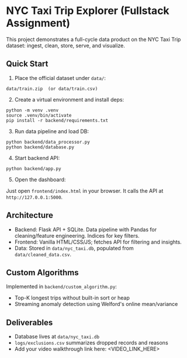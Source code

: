 # NYC Taxi Trip Explorer (Fullstack Assignment)

This project demonstrates a full-cycle data product on the NYC Taxi Trip dataset: ingest, clean, store, serve, and visualize.

## Quick Start

1) Place the official dataset under `data/`:

```
data/train.zip  (or data/train.csv)
```

2) Create a virtual environment and install deps:

```
python -m venv .venv
source .venv/bin/activate
pip install -r backend/requirements.txt
```

3) Run data pipeline and load DB:

```
python backend/data_processor.py
python backend/database.py
```

4) Start backend API:

```
python backend/app.py
```

5) Open the dashboard:

Just open `frontend/index.html` in your browser. It calls the API at `http://127.0.0.1:5000`.

## Architecture

- Backend: Flask API + SQLite. Data pipeline with Pandas for cleaning/feature engineering. Indices for key filters.
- Frontend: Vanilla HTML/CSS/JS; fetches API for filtering and insights.
- Data: Stored in `data/nyc_taxi.db`, populated from `data/cleaned_data.csv`.

## Custom Algorithms

Implemented in `backend/custom_algorithm.py`:

- Top-K longest trips without built-in sort or heap
- Streaming anomaly detection using Welford's online mean/variance

## Deliverables

- Database lives at `data/nyc_taxi.db`
- `logs/exclusions.csv` summarizes dropped records and reasons
- Add your video walkthrough link here: <VIDEO_LINK_HERE>
